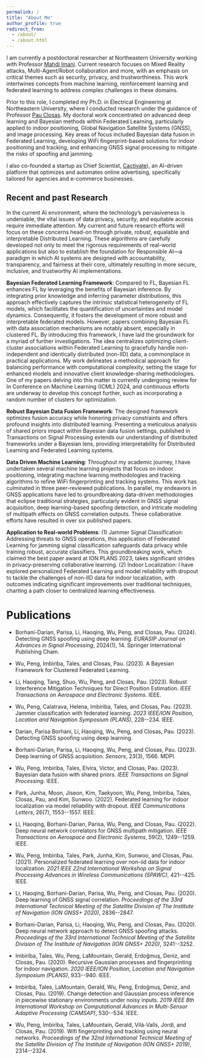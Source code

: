 ```yaml
---
permalink: /
title: "About Me"
author_profile: true
redirect_from: 
  - /about/
  - /about.html
---
```


I am currently a postdoctoral researcher at Northeastern University working with Professor [Mahdi Imani](https://imani.lab.northeastern.edu/). Current research focuses on Mixed Reality attacks, Multi-Agent/Robot collaboration and more, with an emphasis on critical themes such as security, privacy, and trustworthiness. This work intertwines concepts from machine learning, reinforcement learning and federated learning to address complex challenges in these domains.

Prior to this role, I completed my Ph.D. in Electrical Engineering at Northeastern University, where I conducted research under the guidance of Professor [Pau Closas](https://coe.northeastern.edu/people/closas-pau/). My doctoral work concentrated on advanced deep learning and Bayesian methods within Federated Learning, particularly applied to indoor positioning, Global Navigation Satellite Systems (GNSS), and image processing. Key areas of focus included Bayesian data fusion in Federated Learning, developing WiFi fingerprint-based solutions for indoor positioning and tracking, and enhancing GNSS signal processing to mitigate the risks of spoofing and jamming.

I also co-founded a startup as Chief Scientist, [Cactivate](https://www.cactivate.com/)), an AI-driven platform that optimizes and automates online advertising, specifically tailored for agencies and e-commerce businesses.

## Recent and past Research
In the current AI environment, where the technology’s pervasiveness is undeniable, the vital issues of data privacy, security, and equitable access require immediate attention. My current and future research efforts will focus on these concerns head-on through private, robust, equalable and interpretable Distributed Learning. These algorithms are carefully developed not only to meet the rigorous requirements of real-world applications but also to establish the foundation for Responsible AI—a paradigm in which AI systems are designed with accountability, transparency, and fairness at their core, ultimately resulting in more secure, inclusive, and trustworthy AI implementations.

**Bayesian Federated Learning Framework**: Compared to FL, Bayesian FL enhances FL by leveraging the benefits of Bayesian inference. By integrating prior knowledge and inferring parameter distributions, this approach effectively captures the intrinsic statistical heterogeneity of FL models, which facilitates the quantification of uncertainties and model dynamics. Consequently, it fosters the development of more robust and interpretable federated models. However, papers combining Bayesian FL with data association mechanisms are notably absent, especially in clustered FL.
By introducing this framework, I have laid the groundwork for a myriad of further investigations. The idea centralizes optimizing client-cluster associations within Federated Learning to gracefully handle non-independent and identically distributed (non-IID) data, a commonplace in practical applications. My work delineates a methodical approach for balancing performance with computational complexity, setting the stage for enhanced models and innovative client knowledge-sharing methodologies. One of my papers delving into this matter is currently undergoing review for In Conference on Machine Learning (ICML) 2024, and continuous efforts are underway to develop this concept further, such as incorporating a random number of clusters for optimization.

**Robust Bayesian Data Fusion Framework**: The designed framework optimizes fusion accuracy while honoring privacy constraints and offers profound insights into distributed learning. Presenting a meticulous analysis of shared priors impact within Bayesian data fusion settings, published in Transactions on Signal Processing extends our understanding of distributed frameworks under a Bayesian lens, providing interpretability for Distributed Learning and Federated Learning systems.

**Data Driven Machine Learning**: Throughout my academic journey, I have undertaken several machine learning projects that focus on indoor positioning, integrating machine learning methodologies and tracking algorithms to refine WiFi fingerprinting and tracking systems. This work has culminated in three peer-reviewed publications. In parallel, my endeavors in GNSS applications have led to groundbreaking data-driven methodologies that eclipse traditional strategies, particularly evident in GNSS signal acquisition, deep learning-based spoofing detection, and intricate modeling of multipath effects on GNSS correlation outputs. These collaborative efforts have resulted in over six published papers. 

**Application to Real-world Problems**: 
(1) Jammer Signal Classification: Addressing threats to GNSS operations, this application of Federated Learning for jamming signal classification safeguards data privacy while training robust, accurate classifiers. This groundbreaking work, which claimed the best paper award at ION PLANS 2023, takes significant strides in privacy-preserving collaborative learning.
(2) Indoor Localization: I have explored personalized Federated Learning and model reliability with dropout to tackle the challenges of non-IID data for indoor localization, with outcomes indicating significant improvements over traditional techniques, charting a path closer to centralized learning effectiveness.

# Publications
- Borhani-Darian, Parisa, Li, Haoqing, Wu, Peng, and Closas, Pau. (2024). Detecting GNSS spoofing using deep learning. *EURASIP Journal on Advances in Signal Processing*, 2024(1), 14. Springer International Publishing Cham.

- Wu, Peng, Imbiriba, Tales, and Closas, Pau. (2023). A Bayesian Framework for Clustered Federated Learning.

- Li, Haoqing, Tang, Shuo, Wu, Peng, and Closas, Pau. (2023). Robust Interference Mitigation Techniques for Direct Position Estimation. *IEEE Transactions on Aerospace and Electronic Systems*. IEEE.

- Wu, Peng, Calatrava, Helena, Imbiriba, Tales, and Closas, Pau. (2023). Jammer classification with federated learning. *2023 IEEE/ION Position, Location and Navigation Symposium (PLANS)*, 228--234. IEEE.

- Darian, Parisa Borhani, Li, Haoqing, Wu, Peng, and Closas, Pau. (2023). Detecting GNSS spoofing using deep learning.

- Borhani-Darian, Parisa, Li, Haoqing, Wu, Peng, and Closas, Pau. (2023). Deep learning of GNSS acquisition. *Sensors*, 23(3), 1566. MDPI.

- Wu, Peng, Imbiriba, Tales, Elvira, Víctor, and Closas, Pau. (2023). Bayesian data fusion with shared priors. *IEEE Transactions on Signal Processing*. IEEE.

- Park, Junha, Moon, Jiseon, Kim, Taekyoon, Wu, Peng, Imbiriba, Tales, Closas, Pau, and Kim, Sunwoo. (2022). Federated learning for indoor localization via model reliability with dropout. *IEEE Communications Letters*, 26(7), 1553--1557. IEEE.

- Li, Haoqing, Borhani-Darian, Parisa, Wu, Peng, and Closas, Pau. (2022). Deep neural network correlators for GNSS multipath mitigation. *IEEE Transactions on Aerospace and Electronic Systems*, 59(2), 1249--1259. IEEE.

- Wu, Peng, Imbiriba, Tales, Park, Junha, Kim, Sunwoo, and Closas, Pau. (2021). Personalized federated learning over non-iid data for indoor localization. *2021 IEEE 22nd International Workshop on Signal Processing Advances in Wireless Communications (SPAWC)*, 421--425. IEEE.

- Li, Haoqing, Borhani-Darian, Parisa, Wu, Peng, and Closas, Pau. (2020). Deep learning of GNSS signal correlation. *Proceedings of the 33rd International Technical Meeting of the Satellite Division of The Institute of Navigation (ION GNSS+ 2020)*, 2836--2847.

- Borhani-Darian, Parisa, Li, Haoqing, Wu, Peng, and Closas, Pau. (2020). Deep neural network approach to detect GNSS spoofing attacks. *Proceedings of the 33rd International Technical Meeting of the Satellite Division of The Institute of Navigation (ION GNSS+ 2020)*, 3241--3252.

- Imbiriba, Tales, Wu, Peng, LaMountain, Gerald, Erdoğmuş, Deniz, and Closas, Pau. (2020). Recursive Gaussian processes and fingerprinting for indoor navigation. *2020 IEEE/ION Position, Location and Navigation Symposium (PLANS)*, 933--940. IEEE.

- Imbiriba, Tales, LaMountain, Gerald, Wu, Peng, Erdoğmuş, Deniz, and Closas, Pau. (2019). Change detection and Gaussian process inference in piecewise stationary environments under noisy inputs. *2019 IEEE 8th International Workshop on Computational Advances in Multi-Sensor Adaptive Processing (CAMSAP)*, 530--534. IEEE.

- Wu, Peng, Imbiriba, Tales, LaMountain, Gerald, Vilá-Valls, Jordi, and Closas, Pau. (2019). Wifi fingerprinting and tracking using neural networks. *Proceedings of the 32nd International Technical Meeting of the Satellite Division of The Institute of Navigation (ION GNSS+ 2019)*, 2314--2324.

<!-- - Peng, Wu, Guang-Jun, Ren, Jian-Quan, Yao, and others. (2014). Thermal tunability and sensitivity of bandgap photonic crystal fiber of terahertz wave. *Optoelectronics and Advanced Materials-Rapid Communications*, 8(July-August 2014), 775--778. OAM-RC. -->


<!-- This is the front page of a website that is powered by the [academicpages template](https://github.com/academicpages/academicpages.github.io) and hosted on GitHub pages. [GitHub pages](https://pages.github.com) is a free service in which websites are built and hosted from code and data stored in a GitHub repository, automatically updating when a new commit is made to the respository. This template was forked from the [Minimal Mistakes Jekyll Theme](https://mmistakes.github.io/minimal-mistakes/) created by Michael Rose, and then extended to support the kinds of content that academics have: publications, talks, teaching, a portfolio, blog posts, and a dynamically-generated CV. You can fork [this repository](https://github.com/academicpages/academicpages.github.io) right now, modify the configuration and markdown files, add your own PDFs and other content, and have your own site for free, with no ads! An older version of this template powers my own personal website at [stuartgeiger.com](http://stuartgeiger.com), which uses [this Github repository](https://github.com/staeiou/staeiou.github.io).

A data-driven personal website
======
Like many other Jekyll-based GitHub Pages templates, academicpages makes you separate the website's content from its form. The content & metadata of your website are in structured markdown files, while various other files constitute the theme, specifying how to transform that content & metadata into HTML pages. You keep these various markdown (.md), YAML (.yml), HTML, and CSS files in a public GitHub repository. Each time you commit and push an update to the repository, the [GitHub pages](https://pages.github.com/) service creates static HTML pages based on these files, which are hosted on GitHub's servers free of charge.

Many of the features of dynamic content management systems (like Wordpress) can be achieved in this fashion, using a fraction of the computational resources and with far less vulnerability to hacking and DDoSing. You can also modify the theme to your heart's content without touching the content of your site. If you get to a point where you've broken something in Jekyll/HTML/CSS beyond repair, your markdown files describing your talks, publications, etc. are safe. You can rollback the changes or even delete the repository and start over -- just be sure to save the markdown files! Finally, you can also write scripts that process the structured data on the site, such as [this one](https://github.com/academicpages/academicpages.github.io/blob/master/talkmap.ipynb) that analyzes metadata in pages about talks to display [a map of every location you've given a talk](https://academicpages.github.io/talkmap.html).

Getting started
======
1. Register a GitHub account if you don't have one and confirm your e-mail (required!)
1. Fork [this repository](https://github.com/academicpages/academicpages.github.io) by clicking the "fork" button in the top right. 
1. Go to the repository's settings (rightmost item in the tabs that start with "Code", should be below "Unwatch"). Rename the repository "[your GitHub username].github.io", which will also be your website's URL.
1. Set site-wide configuration and create content & metadata (see below -- also see [this set of diffs](http://archive.is/3TPas) showing what files were changed to set up [an example site](https://getorg-testacct.github.io) for a user with the username "getorg-testacct")
1. Upload any files (like PDFs, .zip files, etc.) to the files/ directory. They will appear at https://[your GitHub username].github.io/files/example.pdf.  
1. Check status by going to the repository settings, in the "GitHub pages" section

Site-wide configuration
------
The main configuration file for the site is in the base directory in [_config.yml](https://github.com/academicpages/academicpages.github.io/blob/master/_config.yml), which defines the content in the sidebars and other site-wide features. You will need to replace the default variables with ones about yourself and your site's github repository. The configuration file for the top menu is in [_data/navigation.yml](https://github.com/academicpages/academicpages.github.io/blob/master/_data/navigation.yml). For example, if you don't have a portfolio or blog posts, you can remove those items from that navigation.yml file to remove them from the header. 

Create content & metadata
------
For site content, there is one markdown file for each type of content, which are stored in directories like _publications, _talks, _posts, _teaching, or _pages. For example, each talk is a markdown file in the [_talks directory](https://github.com/academicpages/academicpages.github.io/tree/master/_talks). At the top of each markdown file is structured data in YAML about the talk, which the theme will parse to do lots of cool stuff. The same structured data about a talk is used to generate the list of talks on the [Talks page](https://academicpages.github.io/talks), each [individual page](https://academicpages.github.io/talks/2012-03-01-talk-1) for specific talks, the talks section for the [CV page](https://academicpages.github.io/cv), and the [map of places you've given a talk](https://academicpages.github.io/talkmap.html) (if you run this [python file](https://github.com/academicpages/academicpages.github.io/blob/master/talkmap.py) or [Jupyter notebook](https://github.com/academicpages/academicpages.github.io/blob/master/talkmap.ipynb), which creates the HTML for the map based on the contents of the _talks directory).

**Markdown generator**

I have also created [a set of Jupyter notebooks](https://github.com/academicpages/academicpages.github.io/tree/master/markdown_generator
) that converts a CSV containing structured data about talks or presentations into individual markdown files that will be properly formatted for the academicpages template. The sample CSVs in that directory are the ones I used to create my own personal website at stuartgeiger.com. My usual workflow is that I keep a spreadsheet of my publications and talks, then run the code in these notebooks to generate the markdown files, then commit and push them to the GitHub repository.

How to edit your site's GitHub repository
------
Many people use a git client to create files on their local computer and then push them to GitHub's servers. If you are not familiar with git, you can directly edit these configuration and markdown files directly in the github.com interface. Navigate to a file (like [this one](https://github.com/academicpages/academicpages.github.io/blob/master/_talks/2012-03-01-talk-1.md) and click the pencil icon in the top right of the content preview (to the right of the "Raw | Blame | History" buttons). You can delete a file by clicking the trashcan icon to the right of the pencil icon. You can also create new files or upload files by navigating to a directory and clicking the "Create new file" or "Upload files" buttons. 

Example: editing a markdown file for a talk
![Editing a markdown file for a talk](/images/editing-talk.png)

For more info
------
More info about configuring academicpages can be found in [the guide](https://academicpages.github.io/markdown/). The [guides for the Minimal Mistakes theme](https://mmistakes.github.io/minimal-mistakes/docs/configuration/) (which this theme was forked from) might also be helpful. -->
